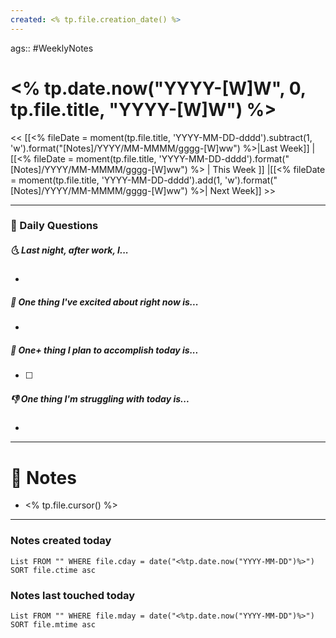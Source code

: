 ```yaml
---
created: <% tp.file.creation_date() %>
---
```

ags:: #WeeklyNotes

# <% tp.date.now("YYYY-[W]W", 0, tp.file.title, "YYYY-[W]W") %>

<< [[<% fileDate = moment(tp.file.title, 'YYYY-MM-DD-dddd').subtract(1, 'w').format("[Notes]/YYYY/MM-MMMM/gggg-[W]ww") %>|Last Week]] | [[<% fileDate = moment(tp.file.title, 'YYYY-MM-DD-dddd').format("[Notes]/YYYY/MM-MMMM/gggg-[W]ww") %> | This Week ]] |[[<% fileDate = moment(tp.file.title, 'YYYY-MM-DD-dddd').add(1, 'w').format("[Notes]/YYYY/MM-MMMM/gggg-[W]ww") %>| Next Week]] >>

---
### 📅 Daily Questions
##### 🌜 Last night, after work, I...
- 

##### 🙌 One thing I've excited about right now is...
- 

##### 🚀 One+ thing I plan to accomplish today is...
- [ ] 

##### 👎 One thing I'm struggling with today is...
- 

---
# 📝 Notes
- <% tp.file.cursor() %>

---
### Notes created today
```dataview
List FROM "" WHERE file.cday = date("<%tp.date.now("YYYY-MM-DD")%>") SORT file.ctime asc
```

### Notes last touched today
```dataview
List FROM "" WHERE file.mday = date("<%tp.date.now("YYYY-MM-DD")%>") SORT file.mtime asc
```